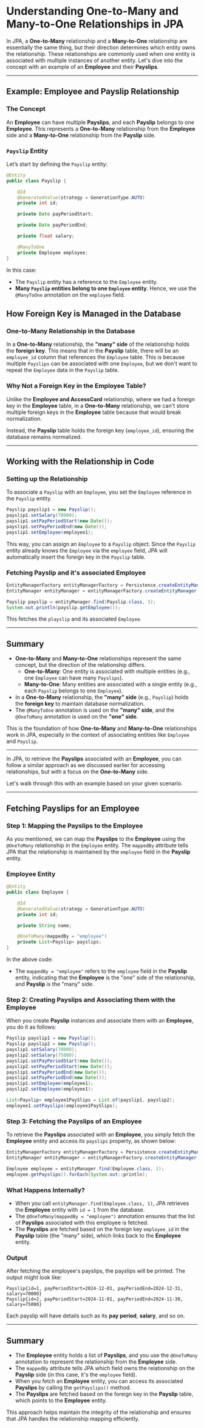 # Understanding One-to-Many and Many-to-One Relationships in JPA

In JPA, a **One-to-Many** relationship and a **Many-to-One** relationship are essentially the same thing, but their direction determines which entity owns the relationship. These relationships are commonly used when one entity is associated with multiple instances of another entity. Let's dive into the concept with an example of an **Employee** and their **Payslips**.

---

## Example: Employee and Payslip Relationship

### The Concept

An **Employee** can have multiple **Payslips**, and each **Payslip** belongs to one **Employee**. This represents a **One-to-Many** relationship from the **Employee** side and a **Many-to-One** relationship from the **Payslip** side.

### `Payslip` Entity

Let’s start by defining the `Payslip` entity:

```java
@Entity
public class Payslip {

    @Id
    @GeneratedValue(strategy = GenerationType.AUTO)
    private int id;

    private Date payPeriodStart;

    private Date payPeriodEnd;

    private float salary;

    @ManyToOne
    private Employee employee;
}
```

In this case:
- The `Payslip` entity has a reference to the `Employee` entity.
- **Many `Payslip` entities belong to one `Employee` entity**. Hence, we use the `@ManyToOne` annotation on the `employee` field.


## How Foreign Key is Managed in the Database

### One-to-Many Relationship in the Database

In a **One-to-Many** relationship, the **"many" side** of the relationship holds the **foreign key**. This means that in the **Payslip** table, there will be an `employee_id` column that references the `Employee` table. This is because multiple `Payslips` can be associated with one `Employee`, but we don't want to repeat the `Employee` data in the `Payslip` table.

### Why Not a Foreign Key in the Employee Table?

Unlike the **Employee and AccessCard** relationship, where we had a foreign key in the **Employee** table, in a **One-to-Many** relationship, we can't store multiple foreign keys in the **Employee** table because that would break normalization. 

Instead, the **Payslip** table holds the foreign key (`employee_id`), ensuring the database remains normalized.

---

## Working with the Relationship in Code

### Setting up the Relationship

To associate a `Payslip` with an `Employee`, you set the `Employee` reference in the `Payslip` entity.

```java
Payslip payslip1 = new Payslip();
payslip1.setSalary(70000);
payslip1.setPayPeriodStart(new Date());
payslip1.setPayPeriodEnd(new Date());
payslip1.setEmployee(employee1);
```

This way, you can assign an `Employee` to a `Payslip` object. Since the `Payslip` entity already knows the `Employee` via the `employee` field, JPA will automatically insert the foreign key in the `Payslip` table.

### Fetching Payslip and it's associated Employee

```java
EntityManagerFactory entityManagerFactory = Persistence.createEntityManagerFactory("myApp");
EntityManager entityManager = entityManagerFactory.createEntityManager();

Payslip payslip = entityManager.find(Payslip.class, 5);
System.out.println(payslip.getEmployee());
```

This fetches the `playslip` and its associated `Employee`.

---

## Summary

- **One-to-Many** and **Many-to-One** relationships represent the same concept, but the direction of the relationship differs.
  - **One-to-Many**: One entity is associated with multiple entities (e.g., one `Employee` can have many `Payslips`).
  - **Many-to-One**: Many entities are associated with a single entity (e.g., each `Payslip` belongs to one `Employee`).
- In a **One-to-Many** relationship, the **"many" side** (e.g., `Payslip`) holds the **foreign key** to maintain database normalization.
- The `@ManyToOne` annotation is used on the **"many" side**, and the `@OneToMany` annotation is used on the **"one" side**.

This is the foundation of how **One-to-Many** and **Many-to-One** relationships work in JPA, especially in the context of associating entities like `Employee` and `Payslip`.

---

In JPA, to retrieve the **Payslips** associated with an **Employee**, you can follow a similar approach as we discussed earlier for accessing relationships, but with a focus on the **One-to-Many** side.

Let's walk through this with an example based on your given scenario.

---

## Fetching Payslips for an Employee

### Step 1: Mapping the Payslips to the Employee

As you mentioned, we can map the **Payslips** to the **Employee** using the `@OneToMany` relationship in the `Employee` entity. The `mappedBy` attribute tells JPA that the relationship is maintained by the `employee` field in the **Payslip** entity.

### Employee Entity

```java
@Entity
public class Employee {

    @Id
    @GeneratedValue(strategy = GenerationType.AUTO)
    private int id;

    private String name;

    @OneToMany(mappedBy = "employee")
    private List<Payslip> payslips;
}
```

In the above code:
- The `mappedBy = "employee"` refers to the `employee` field in the **Payslip** entity, indicating that the **Employee** is the "one" side of the relationship, and **Payslip** is the "many" side.

### Step 2: Creating Payslips and Associating them with the Employee

When you create **Payslip** instances and associate them with an **Employee**, you do it as follows:

```java
Payslip payslip1 = new Payslip();
Payslip payslip2 = new Payslip();
payslip1.setSalary(70000);
payslip2.setSalary(75000);
payslip1.setPayPeriodStart(new Date());
payslip2.setPayPeriodStart(new Date());
payslip1.setPayPeriodEnd(new Date());
payslip2.setPayPeriodEnd(new Date());
payslip1.setEmployee(employee1);
payslip2.setEmployee(employee1);

List<Payslip> employee1PaySlips = List.of(payslip1, payslip2);
employee1.setPayslips(employee1PaySlips);
```

### Step 3: Fetching the Payslips of an Employee

To retrieve the **Payslips** associated with an **Employee**, you simply fetch the **Employee** entity and access its `payslips` property, as shown below:

```java
EntityManagerFactory entityManagerFactory = Persistence.createEntityManagerFactory("myApp");
EntityManager entityManager = entityManagerFactory.createEntityManager();

Employee employee = entityManager.find(Employee.class, 1);
employee.getPayslips().forEach(System.out::println);
```

### What Happens Internally?

- When you call `entityManager.find(Employee.class, 1)`, JPA retrieves the **Employee** entity with `id = 1` from the database.
- The `@OneToMany(mappedBy = "employee")` annotation ensures that the list of **Payslips** associated with this employee is fetched.
- The **Payslips** are fetched based on the foreign key `employee_id` in the **Payslip** table (the "many" side), which links back to the **Employee** entity.
  
### Output

After fetching the employee's payslips, the payslips will be printed. The output might look like:

```
Payslip{id=1, payPeriodStart=2024-12-01, payPeriodEnd=2024-12-31, salary=70000}
Payslip{id=2, payPeriodStart=2024-11-01, payPeriodEnd=2024-11-30, salary=75000}
```

Each payslip will have details such as its **pay period**, **salary**, and so on.

---

## Summary

- The **Employee** entity holds a list of **Payslips**, and you use the `@OneToMany` annotation to represent the relationship from the **Employee** side.
- The `mappedBy` attribute tells JPA which field owns the relationship on the **Payslip** side (in this case, it's the `employee` field).
- When you fetch an **Employee** entity, you can access its associated **Payslips** by calling the `getPayslips()` method.
- The **Payslips** are fetched based on the foreign key in the **Payslip** table, which points to the **Employee** entity.

This approach helps maintain the integrity of the relationship and ensures that JPA handles the relationship mapping efficiently.




